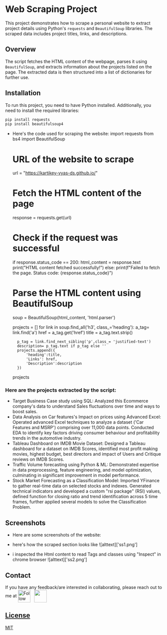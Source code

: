 # Web Scraping Project

This project demonstrates how to scrape a personal website to extract project details using Python's `requests` and `BeautifulSoup` libraries. The scraped data includes project titles, links, and descriptions.

## Overview

The script fetches the HTML content of the webpage, parses it using `BeautifulSoup`, and extracts information about the projects listed on the page. The extracted data is then structured into a list of dictionaries for further use.

## Installation

To run this project, you need to have Python installed. Additionally, you need to install the required libraries:

```bash
pip install requests
pip install beautifulsoup4
```

- Here's the code used for scraping the website:
    import requests
    from bs4 import BeautifulSoup

    # URL of the website to scrape
    url = "https://kartikey-vyas-ds.github.io/"

    # Fetch the HTML content of the page
    response = requests.get(url)

    # Check if the request was successful
    if response.status_code == 200:
        html_content = response.text
        print("HTML content fetched successfully!")
    else:
        print(f"Failed to fetch the page. Status code: {response.status_code}")

    # Parse the HTML content using BeautifulSoup
    soup = BeautifulSoup(html_content, 'html.parser')

    projects = []
    for link in soup.find_all('h3', class_='heading'):
        a_tag= link.find('a')
        href = a_tag.get('href')
        title = a_tag.text.strip()

        p_tag = link.find_next_sibling('p',class_= 'justified-text')
        description= p_tag.text if p_tag else ''
        projects.append({
            'heading':title,
            'Links': href,
            'Description':description
        })

    projects
### Here are the projects extracted by the script:
- Target Business Case study using SQL: Analyzed this Ecommerce company's data to understand Sales fluctuations over time and ways to boost sales.
- Data Analysis on Car features's Impact on prices using Advanced Excel: Operated advanced Excel techniques to analyze a dataset ('Car Features and MSRP') comprising over 11,000 data points. Conducted EDA to identify key factors driving consumer behaviour and profitability trends in the automotive industry.
- Tableau Dashboard on IMDB Movie Dataset: Designed a Tableau dashboard for a dataset on IMDB Scores, identified most profit making movies, highest budget, best directors and impact of Users and Critique reviews on IMDB Scores.
- Traffic Volume forecasting using Python & ML: Demonstrated expertise in data preprocessing, feature engineering, and model optimization, culminating in significant improvement in model performance.
- Stock Market Forecasting as a Classification Model: Imported YFinance to gather real-time data on selected stocks and indexes. Generated technical indicators and developed a custom "rsi package" (RSI) values, defined function for closing ratio and trend identification across 5 time frames, further applied several models to solve the Classification Problem.


## Screenshots
- Here are some screenshots of the website:

- here's how the scraped section looks like 
![alttext]['ss1.png']

- i inspected the Html content to read Tags and classes using "Inspect" in chrome browser
![alttext]['ss2.png']



## Contact

If you have any feedback/are interested in collaborating, please reach out to me at [<img height="40" src="https://img.icons8.com/color/48/000000/linkedin.png" height="40em" align="center" alt="Follow Kartikey on LinkedIn" title="Follow Kartikey on LinkedIn"/>](https://www.linkedin.com/in/kartikey-vyas-2a29b9273) &nbsp; <a href="mailto:kvsvyas@gmail.com"> <img height="40" src="https://img.icons8.com/fluent/48/000000/gmail.png" align="center" />





## License

[MIT](https://choosealicense.com/licenses/mit/)

